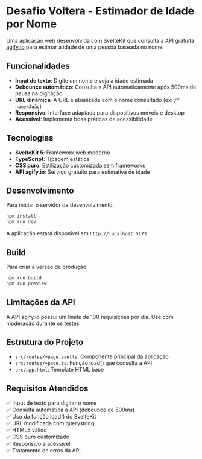 # Desafio Voltera - Estimador de Idade por Nome

Uma aplicação web desenvolvida com SvelteKit que consulta a API gratuita [agify.io](https://agify.io) para estimar a idade de uma pessoa baseada no nome.

## Funcionalidades

- **Input de texto**: Digite um nome e veja a idade estimada
- **Debounce automático**: Consulta a API automaticamente após 500ms de pausa na digitação
- **URL dinâmica**: A URL é atualizada com o nome consultado (ex: `/?name=João`)
- **Responsivo**: Interface adaptada para dispositivos móveis e desktop
- **Acessível**: Implementa boas práticas de acessibilidade

## Tecnologias

- **SvelteKit 5**: Framework web moderno
- **TypeScript**: Tipagem estática
- **CSS puro**: Estilização customizada sem frameworks
- **API agify.io**: Serviço gratuito para estimativa de idade

## Desenvolvimento

Para iniciar o servidor de desenvolvimento:

```bash
npm install
npm run dev
```

A aplicação estará disponível em `http://localhost:5173`

## Build

Para criar a versão de produção:

```bash
npm run build
npm run preview
```

## Limitações da API

A API agify.io possui um limite de 100 requisições por dia. Use com moderação durante os testes.

## Estrutura do Projeto

- `src/routes/+page.svelte`: Componente principal da aplicação
- `src/routes/+page.ts`: Função load() que consulta a API
- `src/app.html`: Template HTML base

## Requisitos Atendidos

✅ Input de texto para digitar o nome  
✅ Consulta automática à API (debounce de 500ms)  
✅ Uso da função load() do SvelteKit  
✅ URL modificada com querystring  
✅ HTML5 válido  
✅ CSS puro customizado  
✅ Responsivo e acessível  
✅ Tratamento de erros da API
